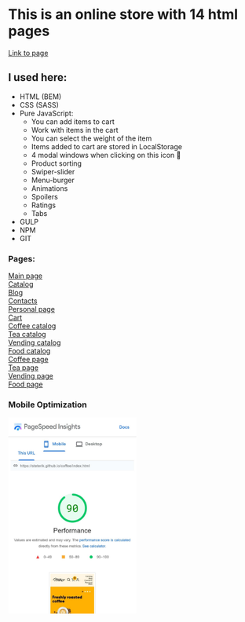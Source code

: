 # This is an online store with 14 html pages
[Link to page](https://steterik.github.io/coffee/)
## I used here:
* HTML (BEM)
* CSS (SASS)
* Pure JavaScript:
	* You can add items to cart
	* Work with items in the cart
	* You can select the weight of the item
	* Items added to cart are stored in LocalStorage
	* 4 modal windows when clicking on this icon 👤
	* Product sorting
	* Swiper-slider
	* Menu-burger
	* Animations
	* Spoilers
	* Ratings
	* Tabs
* GULP
* NPM
* GIT

### Pages:
[Main page](https://steterik.github.io/coffee/)<br>
[Catalog](https://steterik.github.io/coffee/catalog.html)<br>
[Blog](https://steterik.github.io/coffee/blog.html)<br>
[Contacts](https://steterik.github.io/coffee/contacts.html)<br>
[Personal page](https://steterik.github.io/coffee/personal.html)<br>
[Cart](https://steterik.github.io/coffee/card.html)<br>
[Coffee catalog](https://steterik.github.io/coffee/catalog-coffee.html)<br>
[Tea catalog](https://steterik.github.io/coffee/catalog-tea.html)<br>
[Vending catalog](https://steterik.github.io/coffee/catalog-vending.html)<br>
[Food catalog](https://steterik.github.io/coffee/catalog-food.html)<br>
[Coffee page](https://steterik.github.io/coffee/page-coffee.html)<br>
[Tea page](https://steterik.github.io/coffee/page-tea.html)<br>
[Vending page](https://steterik.github.io/coffee/page-vending.html)<br>
[Food page](https://steterik.github.io/coffee/page-food.html)<br>

### Mobile Optimization
<img src="page-speed.jpg" alt="img" style="height: 400px;">
